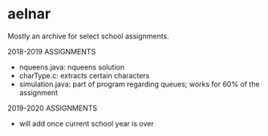 # aelnar
Mostly an archive for select school assignments.

2018-2019 ASSIGNMENTS
- nqueens.java: nqueens solution
- charType.c: extracts certain characters
- simulation.java: part of program regarding queues; works for 60% of the assignment

2019-2020 ASSIGNMENTS
- will add once current school year is over
